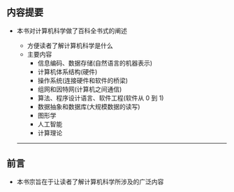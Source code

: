 ## 内容提要

- 本书对计算机科学做了百科全书式的阐述

  - 方便读者了解计算机科学是什么
  - 主要内容
    - 信息编码、数据存储(自然语言的机器表示)
    - 计算机体系结构(硬件)
    - 操作系统(连接硬件和软件的桥梁)
    - 组网和因特网(计算机之间通信)
    - 算法、程序设计语言、软件工程(软件从 0 到 1)
    - 数据抽象和数据库(大规模数据的读写)
    - 图形学
    - 人工智能
    - 计算理论

  ***

## 前言

- 本书宗旨在于让读者了解计算机科学所涉及的广泛内容
